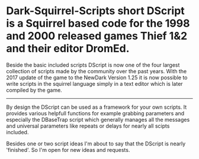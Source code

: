 # Dark-Squirrel-Scripts short DScript is a Squirrel based code for the 1998 and 2000 released games Thief 1&2 and their editor DromEd.

Beside the basic included scripts DScript is now one of the four largest collection of scripts made by the community over the past years.
With the 2017 update of the game to the NewDark Version 1.25 it is now possible to write scripts in the squirrel language simply in a text editor which is later compiled by the game.

____________________________________________________________________________________________

By design the DScript can be used as a framework for your own scripts. It provides various helpfull functions for example grabbing parameters and especially the DBaseTrap script which generally manages all the messages and universal parameters like repeats or delays for nearly all scipts included.

Besides one or two  script ideas I'm about to say that the DScript is nearly 'finished'. So I'm open for new ideas and requests.
